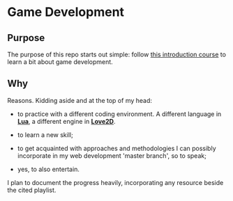 # Game Development

## Purpose

The purpose of this repo starts out simple: follow [this introduction course](https://www.youtube.com/playlist?list=PLWKjhJtqVAbluXJKKbCIb4xd7fcRkpzoz) to learn a bit about game development. 

## Why

Reasons. Kidding aside and at the top of my head:

- to practice with a different coding environment. A different language in [**Lua**](https://www.lua.org/), a different engine in [**Love2D**](https://love2d.org/).

- to learn a new skill;

- to get acquainted with approaches and methodologies I can possibly incorporate in my web development 'master branch', so to speak;

- yes, to also entertain.

I plan to document the progress heavily, incorporating any resource beside the cited playlist.
